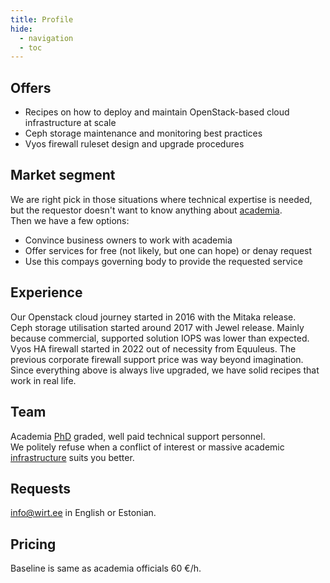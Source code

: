 ```yaml
---
title: Profile
hide:
  - navigation
  - toc
---
```

## Offers
* Recipes on how to deploy and maintain OpenStack-based cloud infrastructure at scale  
* Ceph storage maintenance and monitoring best practices  
* Vyos firewall ruleset design and upgrade procedures  

## Market segment 
We are right pick in those situations where technical expertise is needed, but the requestor doesn't want to know anything about [academia](https://ut.ee/).  
Then we have a few options:  

* Convince business owners to work with academia
* Offer services for free (not likely, but one can hope) or denay request
* Use this compays governing body to provide the requested service   

## Experience
Our Openstack cloud journey started in 2016 with the Mitaka release.  
Ceph storage utilisation started around 2017 with Jewel release. Mainly because commercial, supported solution IOPS was lower than expected.   
Vyos HA firewall started in 2022 out of necessity from Equuleus. The previous corporate firewall support price was way beyond imagination.  
Since everything above is always live upgraded, we have solid recipes that work in real life.  

## Team
Academia [PhD](https://www.etis.ee/CV/Hannes_Tamme/eng/) graded, well paid technical support personnel.  
We politely refuse when a conflict of interest or massive academic [infrastructure](https://hpc.ut.ee/) suits you better.  

## Requests 
<a href="mailto:info@wirt.ee">info@wirt.ee</a> in English or Estonian.  
          
## Pricing
Baseline is same as academia officials 60 €/h.
